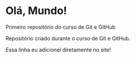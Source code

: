 # Olá, Mundo!
 Primeiro repositório do curso de Git e GitHub

Repositório criado durante o curso de Git e GitHub.

Essa linha eu adicionei diretamente no site!
